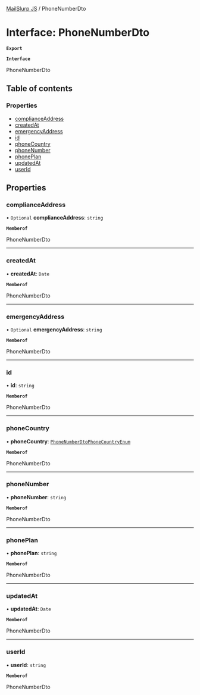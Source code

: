 [MailSlurp JS](../README.md) / PhoneNumberDto

# Interface: PhoneNumberDto

**`Export`**

**`Interface`**

PhoneNumberDto

## Table of contents

### Properties

- [complianceAddress](PhoneNumberDto.md#complianceaddress)
- [createdAt](PhoneNumberDto.md#createdat)
- [emergencyAddress](PhoneNumberDto.md#emergencyaddress)
- [id](PhoneNumberDto.md#id)
- [phoneCountry](PhoneNumberDto.md#phonecountry)
- [phoneNumber](PhoneNumberDto.md#phonenumber)
- [phonePlan](PhoneNumberDto.md#phoneplan)
- [updatedAt](PhoneNumberDto.md#updatedat)
- [userId](PhoneNumberDto.md#userid)

## Properties

### complianceAddress

• `Optional` **complianceAddress**: `string`

**`Memberof`**

PhoneNumberDto

___

### createdAt

• **createdAt**: `Date`

**`Memberof`**

PhoneNumberDto

___

### emergencyAddress

• `Optional` **emergencyAddress**: `string`

**`Memberof`**

PhoneNumberDto

___

### id

• **id**: `string`

**`Memberof`**

PhoneNumberDto

___

### phoneCountry

• **phoneCountry**: [`PhoneNumberDtoPhoneCountryEnum`](../enums/PhoneNumberDtoPhoneCountryEnum.md)

**`Memberof`**

PhoneNumberDto

___

### phoneNumber

• **phoneNumber**: `string`

**`Memberof`**

PhoneNumberDto

___

### phonePlan

• **phonePlan**: `string`

**`Memberof`**

PhoneNumberDto

___

### updatedAt

• **updatedAt**: `Date`

**`Memberof`**

PhoneNumberDto

___

### userId

• **userId**: `string`

**`Memberof`**

PhoneNumberDto

